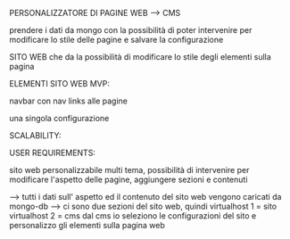 PERSONALIZZATORE DI PAGINE WEB --> CMS

prendere i dati da mongo con la possibilità di poter intervenire per modificare 
lo stile delle pagine e salvare la configurazione 

SITO WEB che da la possibilità di modificare lo stile degli elementi sulla pagina

ELEMENTI SITO WEB MVP:

navbar con nav links alle pagine

una singola configurazione 

SCALABILITY:

USER REQUIREMENTS: 

sito web personalizzabile multi tema, possibilità di intervenire per modificare l'aspetto delle pagine, aggiungere sezioni e contenuti 

--> tutti i dati sull' aspetto ed il contenuto del sito web vengono caricati da mongo-db
--> ci sono due sezioni del sito web, quindi virtualhost 1 = sito virtualhost 2 = cms 
dal cms io seleziono le configurazioni del sito e personalizzo gli elementi sulla pagina web 